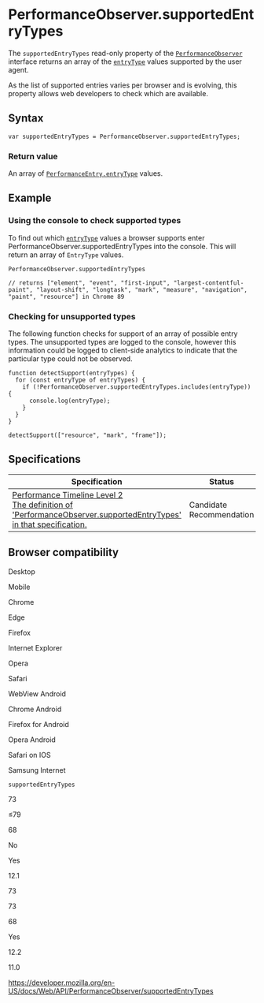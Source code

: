 PerformanceObserver.supportedEntryTypes
=======================================

The `supportedEntryTypes` read-only property of the [`PerformanceObserver`](../performanceobserver) interface returns an array of the [`entryType`](../performanceentry/entrytype) values supported by the user agent.

As the list of supported entries varies per browser and is evolving, this property allows web developers to check which are available.

Syntax
------

    var supportedEntryTypes = PerformanceObserver.supportedEntryTypes;

### Return value

An array of [`PerformanceEntry.entryType`](../performanceentry/entrytype) values.

Example
-------

### Using the console to check supported types

To find out which [`entryType`](../performanceentry/entrytype) values a browser supports enter PerformanceObserver.supportedEntryTypes into the console. This will return an array of `EntryType` values.

    PerformanceObserver.supportedEntryTypes

    // returns ["element", "event", "first-input", "largest-contentful-paint", "layout-shift", "longtask", "mark", "measure", "navigation", "paint", "resource"] in Chrome 89

### Checking for unsupported types

The following function checks for support of an array of possible entry types. The unsupported types are logged to the console, however this information could be logged to client-side analytics to indicate that the particular type could not be observed.

    function detectSupport(entryTypes) {
      for (const entryType of entryTypes) {
        if (!PerformanceObserver.supportedEntryTypes.includes(entryType)) {
          console.log(entryType);
        }
      }
    }

    detectSupport(["resource", "mark", "frame"]);

Specifications
--------------

<table><thead><tr class="header"><th>Specification</th><th>Status</th><th>Comment</th></tr></thead><tbody><tr class="odd"><td><a href="https://w3c.github.io/performance-timeline/#supportedentrytypes-attribute">Performance Timeline Level 2<br />
<span class="small">The definition of 'PerformanceObserver.supportedEntryTypes' in that specification.</span></a></td><td><span class="spec-cr">Candidate Recommendation</span></td><td>Initial definition of <code>PerformanceObserver</code> interface.</td></tr></tbody></table>

Browser compatibility
---------------------

Desktop

Mobile

Chrome

Edge

Firefox

Internet Explorer

Opera

Safari

WebView Android

Chrome Android

Firefox for Android

Opera Android

Safari on IOS

Samsung Internet

`supportedEntryTypes`

73

≤79

68

No

Yes

12.1

73

73

68

Yes

12.2

11.0

<a href="https://developer.mozilla.org/en-US/docs/Web/API/PerformanceObserver/supportedEntryTypes" class="_attribution-link">https://developer.mozilla.org/en-US/docs/Web/API/PerformanceObserver/supportedEntryTypes</a>
